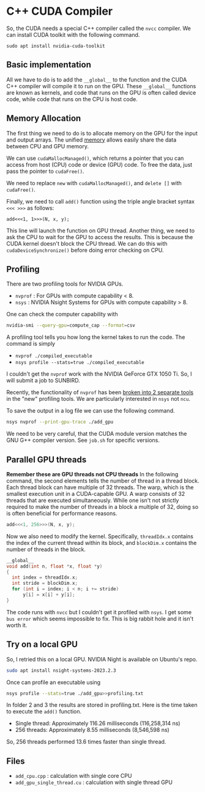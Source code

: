 # C++ CUDA Compiler
So, the CUDA needs a special C++ compiler called the `nvcc` compiler. We can install CUDA toolkit with the following command.

```
sudo apt install nvidia-cuda-toolkit
```

## Basic implementation
All we have to do is to add the `__global__` to the function and the CUDA C++ compiler will compile it to run on the GPU.
These `__global__` functions are known as kernels, and code that runs on the GPU is often called device code, while code that runs on the CPU is host code.

## Memory Allocation
The first thing we need to do is to allocate memory on the GPU for the input and output arrays. 
The unified [memory](https://developer.nvidia.com/blog/unified-memory-in-cuda-6/) allows easily share the data between CPU and GPU memory.

We can use `cudaMallocManaged()`, which returns a pointer that you can access from host (CPU) code or device (GPU) code.  To free the data, just pass the pointer to `cudaFree()`.

We need to replace `new` with `cudaMallocManaged()`, and `delete []` with `cudaFree()`.

Finally, we need to call `add()` function using the triple angle bracket syntax `<<< >>>` as follows:
```
add<<<1, 1>>>(N, x, y);
```
This line will launch the function on GPU thread. Another thing, we need to ask the CPU to wait for the GPU to access the results. This is because the CUDA kernel doesn't block the CPU thread. We can do this with `cudaDeviceSynchronize()` before doing error checking on CPU.

## Profiling
There are two profiling tools for NVIDIA GPUs.
* `nvprof` : For GPUs with compute capability < 8.
* `nsys` : NVIDIA Nsight Systems for GPUs with compute capability > 8.

One can check the computer capability with
```sh
nvidia-smi --query-gpu=compute_cap --format=csv
```

A profiling tool tells you how long the kernel takes to run the code. The command is simply 
* `nvprof ./compiled_executable`
* `nsys profile --stats=true ./compiled_executable`

I couldn't get the `nvprof` work with the NVIDIA GeForce GTX 1050 Ti. So, I will submit a job to SUNBIRD. 

Recently, the functionality of `nvprof` has been [broken into 2 separate tools](https://stackoverflow.com/a/66647812/14598633) in the "new" profiling tools. We are particularly interested in `nsys` not `ncu`.

To save the output in a log file we can use the following command.

```sh
nsys nvprof --print-gpu-trace ./add_gpu
```

We need to be very careful, that the CUDA module version matches the GNU G++ compiler version. See `job.sh` for specific versions.

## Parallel GPU threads
**Remember these are GPU threads not CPU threads**
In the following command, the second elements tells the number of thread in a thread block. Each thread block can have multiple of 32 threads. The warp, which is the smallest execution unit in a CUDA-capable GPU. A warp consists of 32 threads that are executed simultaneously. While one isn't not strictly required to make the number of threads in a block a multiple of 32, doing so is often beneficial for performance reasons.

```cpp
add<<<1, 256>>>(N, x, y);
```

Now we also need to modify the kernel. Specifically, `threadIdx.x` contains the index of the current thread within its block, and `blockDim.x` contains the number of threads in the block.

```cpp
__global__
void add(int n, float *x, float *y)
{
  int index = threadIdx.x;
  int stride = blockDim.x;
  for (int i = index; i < n; i += stride)
      y[i] = x[i] + y[i];
}
```

The code runs with `nvcc` but I couldn't get it profiled with `nsys`. I get some `bus error` which seems impossible to fix. This is big rabbit hole and it isn't worth it.

## Try on a local GPU
So, I retried this on a local GPU. NVIDIA Night is available on Ubuntu's repo.
```sh
sudo apt install nsight-systems-2023.2.3
```
Once can profile an executable using
```sh
nsys profile --stats=true ./add_gpu>>profiling.txt
```
In folder 2 and 3 the results are stored in profiling.txt. Here is the time taken to execute the `add()` function.

* Single thread: Approximately 116.26 milliseconds (116,258,314 ns)
* 256 threads: Approximately 8.55 milliseconds (8,546,598 ns)

So, 256 threads performed 13.6 times faster than single thread.

## Files
* `add_cpu.cpp` : calculation with single core CPU
* `add_gpu_single_thread.cu` : calculation with single thread GPU
